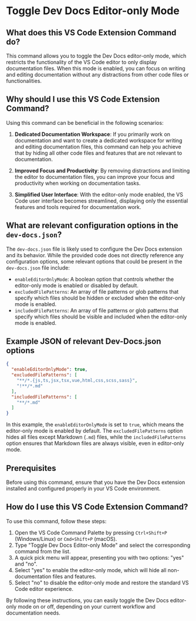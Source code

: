 
  
  # **Toggle Dev Docs Editor-only Mode**

## What does this VS Code Extension Command do?

This command allows you to toggle the Dev Docs editor-only mode, which restricts the functionality of the VS Code editor to only display documentation files. When this mode is enabled, you can focus on writing and editing documentation without any distractions from other code files or functionalities.

## Why should I use this VS Code Extension Command?

Using this command can be beneficial in the following scenarios:

1. **Dedicated Documentation Workspace**: If you primarily work on documentation and want to create a dedicated workspace for writing and editing documentation files, this command can help you achieve that by hiding all other code files and features that are not relevant to documentation.

2. **Improved Focus and Productivity**: By removing distractions and limiting the editor to documentation files, you can improve your focus and productivity when working on documentation tasks.

3. **Simplified User Interface**: With the editor-only mode enabled, the VS Code user interface becomes streamlined, displaying only the essential features and tools required for documentation work.

## What are relevant configuration options in the `dev-docs.json`?

The `dev-docs.json` file is likely used to configure the Dev Docs extension and its behavior. While the provided code does not directly reference any configuration options, some relevant options that could be present in the `dev-docs.json` file include:

- `enableEditorOnlyMode`: A boolean option that controls whether the editor-only mode is enabled or disabled by default.
- `excludedFilePatterns`: An array of file patterns or glob patterns that specify which files should be hidden or excluded when the editor-only mode is enabled.
- `includedFilePatterns`: An array of file patterns or glob patterns that specify which files should be visible and included when the editor-only mode is enabled.

## Example JSON of relevant Dev-Docs.json options

```json
{
  "enableEditorOnlyMode": true,
  "excludedFilePatterns": [
    "**/*.{js,ts,jsx,tsx,vue,html,css,scss,sass}",
    "!**/*.md"
  ],
  "includedFilePatterns": [
    "**/*.md"
  ]
}
```

In this example, the `enableEditorOnlyMode` is set to `true`, which means the editor-only mode is enabled by default. The `excludedFilePatterns` option hides all files except Markdown (`.md`) files, while the `includedFilePatterns` option ensures that Markdown files are always visible, even in editor-only mode.

## Prerequisites

Before using this command, ensure that you have the Dev Docs extension installed and configured properly in your VS Code environment.

## How do I use this VS Code Extension Command?

To use this command, follow these steps:

1. Open the VS Code Command Palette by pressing `Ctrl+Shift+P` (Windows/Linux) or `Cmd+Shift+P` (macOS).
2. Type "Toggle Dev Docs Editor-only Mode" and select the corresponding command from the list.
3. A quick pick menu will appear, presenting you with two options: "yes" and "no".
4. Select "yes" to enable the editor-only mode, which will hide all non-documentation files and features.
5. Select "no" to disable the editor-only mode and restore the standard VS Code editor experience.

By following these instructions, you can easily toggle the Dev Docs editor-only mode on or off, depending on your current workflow and documentation needs.
  
  